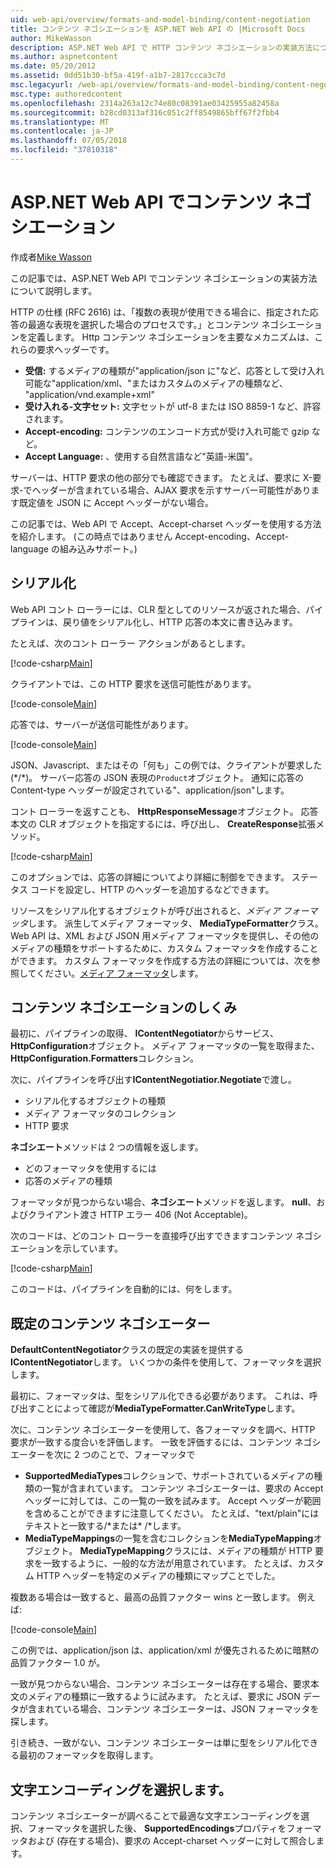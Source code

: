 ```yaml
---
uid: web-api/overview/formats-and-model-binding/content-negotiation
title: コンテンツ ネゴシエーションを ASP.NET Web API の |Microsoft Docs
author: MikeWasson
description: ASP.NET Web API で HTTP コンテンツ ネゴシエーションの実装方法について説明します。
ms.author: aspnetcontent
ms.date: 05/20/2012
ms.assetid: 0dd51b30-bf5a-419f-a1b7-2817ccca3c7d
msc.legacyurl: /web-api/overview/formats-and-model-binding/content-negotiation
msc.type: authoredcontent
ms.openlocfilehash: 2314a263a12c74e80c08391ae03425955a82458a
ms.sourcegitcommit: b28cd0313af316c051c2ff8549865bff67f2fbb4
ms.translationtype: MT
ms.contentlocale: ja-JP
ms.lasthandoff: 07/05/2018
ms.locfileid: "37810318"
---
```

<a name="content-negotiation-in-aspnet-web-api"></a>ASP.NET Web API でコンテンツ ネゴシエーション
====================
作成者[Mike Wasson](https://github.com/MikeWasson)

この記事では、ASP.NET Web API でコンテンツ ネゴシエーションの実装方法について説明します。

HTTP の仕様 (RFC 2616) は、「複数の表現が使用できる場合に、指定された応答の最適な表現を選択した場合のプロセスです。」とコンテンツ ネゴシエーションを定義します。 Http コンテンツ ネゴシエーションを主要なメカニズムは、これらの要求ヘッダーです。

- **受信:** するメディアの種類が"application/json に"など、応答として受け入れ可能な"application/xml、"またはカスタムのメディアの種類など、 &quot;application/vnd.example+xml&quot;
- **受け入れる-文字セット:** 文字セットが utf-8 または ISO 8859-1 など、許容されます。
- **Accept-encoding:** コンテンツのエンコード方式が受け入れ可能で gzip など。
- **Accept Language:** 、使用する自然言語など"英語-米国"。

サーバーは、HTTP 要求の他の部分でも確認できます。 たとえば、要求に X-要求-でヘッダーが含まれている場合、AJAX 要求を示すサーバー可能性があります既定値を JSON に Accept ヘッダーがない場合。

この記事では、Web API で Accept、Accept-charset ヘッダーを使用する方法を紹介します。 (この時点ではありません Accept-encoding、Accept-language の組み込みサポート。)

## <a name="serialization"></a>シリアル化

Web API コント ローラーには、CLR 型としてのリソースが返された場合、パイプラインは、戻り値をシリアル化し、HTTP 応答の本文に書き込みます。

たとえば、次のコント ローラー アクションがあるとします。

[!code-csharp[Main](content-negotiation/samples/sample1.cs)]

クライアントでは、この HTTP 要求を送信可能性があります。

[!code-console[Main](content-negotiation/samples/sample2.cmd)]

応答では、サーバーが送信可能性があります。

[!code-console[Main](content-negotiation/samples/sample3.cmd)]

JSON、Javascript、またはその「何も」この例では、クライアントが要求した (\*/\*)。 サーバー応答の JSON 表現の`Product`オブジェクト。 通知に応答の Content-type ヘッダーが設定されている&quot;、application/json&quot;します。

コント ローラーを返すことも、 **HttpResponseMessage**オブジェクト。 応答本文の CLR オブジェクトを指定するには、呼び出し、 **CreateResponse**拡張メソッド。

[!code-csharp[Main](content-negotiation/samples/sample4.cs)]

このオプションでは、応答の詳細についてより詳細に制御をできます。 ステータス コードを設定し、HTTP のヘッダーを追加するなどできます。

リソースをシリアル化するオブジェクトが呼び出されると、*メディア フォーマッタ*します。 派生してメディア フォーマッタ、 **MediaTypeFormatter**クラス。 Web API は、XML および JSON 用メディア フォーマッタを提供し、その他のメディアの種類をサポートするために、カスタム フォーマッタを作成することができます。 カスタム フォーマッタを作成する方法の詳細については、次を参照してください。[メディア フォーマッタ](media-formatters.md)します。

## <a name="how-content-negotiation-works"></a>コンテンツ ネゴシエーションのしくみ

最初に、パイプラインの取得、 **IContentNegotiator**からサービス、 **HttpConfiguration**オブジェクト。 メディア フォーマッタの一覧を取得また、 **HttpConfiguration.Formatters**コレクション。

次に、パイプラインを呼び出す**IContentNegotiatior.Negotiate**で渡し。

- シリアル化するオブジェクトの種類
- メディア フォーマッタのコレクション
- HTTP 要求

**ネゴシエート**メソッドは 2 つの情報を返します。

- どのフォーマッタを使用するには
- 応答のメディアの種類

フォーマッタが見つからない場合、**ネゴシエート**メソッドを返します。 **null**、およびクライアント渡さ HTTP エラー 406 (Not Acceptable)。

次のコードは、どのコント ローラーを直接呼び出すできますコンテンツ ネゴシエーションを示しています。

[!code-csharp[Main](content-negotiation/samples/sample5.cs)]

このコードは、パイプラインを自動的には、何をします。

## <a name="default-content-negotiator"></a>既定のコンテンツ ネゴシエーター

**DefaultContentNegotiator**クラスの既定の実装を提供する**IContentNegotiator**します。 いくつかの条件を使用して、フォーマッタを選択します。

最初に、フォーマッタは、型をシリアル化できる必要があります。 これは、呼び出すことによって確認が**MediaTypeFormatter.CanWriteType**します。

次に、コンテンツ ネゴシエーターを使用して、各フォーマッタを調べ、HTTP 要求が一致する度合いを評価します。 一致を評価するには、コンテンツ ネゴシエーターを次に 2 つのことで、フォーマッタで

- **SupportedMediaTypes**コレクションで、サポートされているメディアの種類の一覧が含まれています。 コンテンツ ネゴシエーターは、要求の Accept ヘッダーに対しては、この一覧の一致を試みます。 Accept ヘッダーが範囲を含めることができますに注意してください。 たとえば、"text/plain"にはテキストと一致する/\*または\* /\*します。
- **MediaTypeMappings**の一覧を含むコレクションを**MediaTypeMapping**オブジェクト。 **MediaTypeMapping**クラスには、メディアの種類が HTTP 要求を一致するように、一般的な方法が用意されています。 たとえば、カスタム HTTP ヘッダーを特定のメディアの種類にマップことでした。

複数ある場合は一致すると、最高の品質ファクター wins と一致します。 例えば:

[!code-console[Main](content-negotiation/samples/sample6.cmd)]

この例では、application/json は、application/xml が優先されるために暗黙の品質ファクター 1.0 が。

一致が見つからない場合、コンテンツ ネゴシエーターは存在する場合、要求本文のメディアの種類に一致するように試みます。 たとえば、要求に JSON データが含まれている場合、コンテンツ ネゴシエーターは、JSON フォーマッタを探します。

引き続き、一致がない、コンテンツ ネゴシエーターは単に型をシリアル化できる最初のフォーマッタを取得します。

## <a name="selecting-a-character-encoding"></a>文字エンコーディングを選択します。

コンテンツ ネゴシエーターが調べることで最適な文字エンコーディングを選択、フォーマッタを選択した後、 **SupportedEncodings**プロパティをフォーマッタおよび (存在する場合)、要求の Accept-charset ヘッダーに対して照合します。
